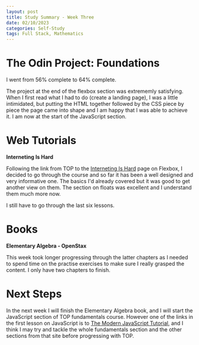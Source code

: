```yaml
---
layout: post
title: Study Summary - Week Three
date: 02/10/2023
categories: Self-Study
tags: Full Stack, Mathematics
---
```


# The Odin Project: Foundations

I went from 56% complete to 64% complete.

The project at the end of the flexbox section was extrememly satisfying. When I first read what I had to do (create a landing page), I was a little intimidated, but putting the HTML together followed by the CSS piece by piece the page came into shape and I am happy that I was able to achieve it. I am now at the start of the JavaScript section.

# Web Tutorials

**Interneting Is Hard**

Following the link from TOP to the [Interneting Is Hard](https://internetingishard.netlify.app/) page on Flexbox, I decided to go through the course and so far it has been a well designed and very informative one. The basics I'd already covered but it was good to get another view on them. The section on floats was excellent and I understand them much more now. 

I still have to go through the last six lessons.

# Books

**Elementary Algebra - OpenStax**

This week took longer progressing through the latter chapters as I needed to spend time on the practise exercises to make sure I really grasped the content. I only have two chapters to finish.

# Next Steps

In the next week I will finish the Elementary Algebra book, and I will start the JavaScript section of TOP fundamentals course. However one of the links in the first lesson on JavaScript is to [The Modern JavaScript Tutorial](https://javascript.info/), and I think I may try and tackle the whole fundamentals section and the other sections from that site before progressing with TOP.
